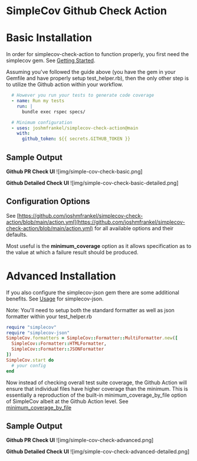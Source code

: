 # SimpleCov Github Check Action

# Basic Installation
In order for simplecov-check-action to function properly, you first need the simplecov gem. See [Getting Started](https://github.com/simplecov-ruby/simplecov#getting-started).

Assuming you've followed the guide above (you have the gem in your Gemfile and have properly setup test_helper.rb), then the only other step is to utilize the Github action within your workflow.

```yml
  # However you run your tests to generate code coverage
  - name: Run my tests
    run: |
      bundle exec rspec specs/

  # Minimum configuration
  - uses: joshmfrankel/simplecov-check-action@main
    with:
      github_token: ${{ secrets.GITHUB_TOKEN }}
```

## Sample Output

**Github PR Check UI**
![img/simple-cov-check-basic.png]

**Github Detailed Check UI**
![img/simple-cov-check-basic-detailed.png]

## Configuration Options
See [https://github.com/joshmfrankel/simplecov-check-action/blob/main/action.yml](https://github.com/joshmfrankel/simplecov-check-action/blob/main/action.yml) for all available options and their defaults.

Most useful is the **minimum_coverage** option as it allows specification as to the value at which a failure result should be produced.

# Advanced Installation
If you also configure the simplecov-json gem there are some additional benefits. See [Usage](https://github.com/vicentllongo/simplecov-json#usage) for simplecov-json.

Note: You'll need to setup both the standard formatter as well as json formatter within your test_helper.rb

```ruby
require "simplecov"
require "simplecov-json"
SimpleCov.formatters = SimpleCov::Formatter::MultiFormatter.new([
  SimpleCov::Formatter::HTMLFormatter,
  SimpleCov::Formatter::JSONFormatter
])
SimpleCov.start do
  # your config
end
```

Now instead of checking overall test suite coverage, the Github Action will ensure that individual files have higher coverage than the minimum. This is essentially a reproduction of the built-in minimum_coverage_by_file option of SimpleCov albeit at the Github Action level. See [minimum_coverage_by_file](https://github.com/simplecov-ruby/simplecov#minimum-coverage-by-file)

## Sample Output

**Github PR Check UI**
![img/simple-cov-check-advanced.png]

**Github Detailed Check UI**
![img/simple-cov-check-advanced-detailed.png]
